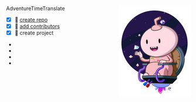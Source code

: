 <img align="right" src="/img/016.jpg">AdventureTimeTranslate
- [x] :tangerine:  [create repo](https://github.com/new)  
- [x] :apple:  [add contributors](https://github.com/SophiaOrekhova/AdventureTimeTranslate/settings/access)  
- [x] :green_apple:  create project   
-  
-
-
-

